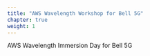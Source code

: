 ```yaml
---
title: "AWS Wavelength Workshop for Bell 5G"
chapter: true
weight: 1
---
```


AWS Wavelength Immersion Day for Bell 5G
